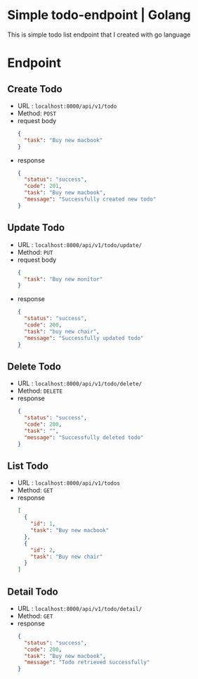 # Simple todo-endpoint | Golang

This is simple todo list endpoint that I created with go language

# Endpoint

## Create Todo

- URL : `localhost:8000/api/v1/todo`
- Method: `POST`
- request body
  ```json
  {
    "task": "Buy new macbook"
  }
  ```
- response
  ```json
  {
    "status": "success",
    "code": 201,
    "task": "Buy new macbook",
    "message": "Successfully created new todo"
  }
  ```

## Update Todo

- URL : `localhost:8000/api/v1/todo/update/`
- Method: `PUT`
- request body
  ```json
  {
    "task": "Buy new monitor"
  }
  ```
- response
  ```json
  {
    "status": "success",
    "code": 200,
    "task": "buy new chair",
    "message": "Successfully updated todo"
  }
  ```

## Delete Todo

- URL : `localhost:8000/api/v1/todo/delete/`
- Method: `DELETE`
- response
  ```json
  {
    "status": "success",
    "code": 200,
    "task": "",
    "message": "Successfully deleted todo"
  }
  ```

## List Todo

- URL : `localhost:8000/api/v1/todos`
- Method: `GET`
- response
  ```json
  [
    {
      "id": 1,
      "task": "Buy new macbook"
    },
    {
      "id": 2,
      "task": "Buy new chair"
    }
  ]
  ```

## Detail Todo

- URL : `localhost:8000/api/v1/todo/detail/`
- Method: `GET`
- response
  ```json
  {
    "status": "success",
    "code": 200,
    "task": "Buy new macbook",
    "message": "Todo retrieved successfully"
  }
  ```
